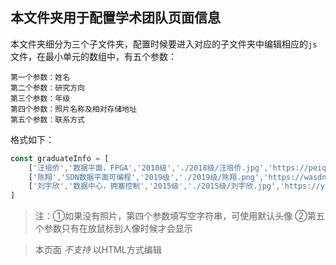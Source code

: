 ## 本文件夹用于配置学术团队页面信息

本文件夹细分为三个子文件夹，配置时候要进入对应的子文件夹中编辑相应的`js`文件，在最小单元的数组中，有五个参数：

```
第一个参数：姓名
第二个参数：研究方向
第三个参数：年级
第四个参数：照片名称及相对存储地址
第五个参数：联系方式
```

格式如下：


```js
const graduateInfo = [
    ['汪培侨','数据平面，FPGA','2018级','./2018级/汪培侨.jpg','https://peiqiaowang.github.io/personal'],
    ['陈翔','SDN数据平面可编程','2019级','./2019级/陈翔.png','https://wasdns.github.io/Hall-of-Fame/'],
    ['刘宇欣','数据中心，拥塞控制','2015级','./2015级/刘宇欣.jpg','https://yuxinliu.github.io'],
]
```

> 注：①如果没有照片，第四个参数填写空字符串，可使用默认头像 ②第五个参数只有在放鼠标到人像时候才会显示

> 本页面 *不支持* 以HTML方式编辑